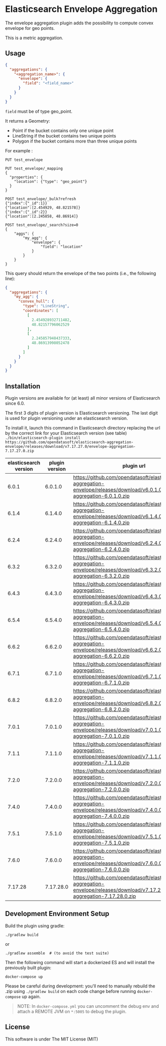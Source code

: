 Elasticsearch Envelope Aggregation
==================================

The envelope aggregation plugin adds the possibility to compute convex envelope for geo points.

This is a metric aggregation.

Usage
-----

```json
{
  "aggregations": {
    "<aggregation_name>": {
      "envelope": {
        "field": "<field_name>"
      }
    }
  }
}
```

`field` must be of type geo_point.

It returns a Geometry:

- Point if the bucket contains only one unique point
- LineString if the bucket contains two unique points
- Polygon if the bucket contains more than three unique points

For example :

```
PUT test_envelope

PUT test_envelope/_mapping
{
  "properties": {
    "location": {"type": "geo_point"}
  }
}

POST test_envelope/_bulk?refresh
{"index":{"_id":1}}
{"location":[2.454929, 48.821578]}
{"index":{"_id":2}}
{"location":[2.245858, 48.86914]}

POST test_envelope/_search?size=0
{
    "aggs": {
        "my_agg": {
            "envelope": {
                "field": "location"
            }
        }
    }
}
```

This query should return the envelope of the two points (i.e., the following line):

```json
{
  "aggregations": {
    "my_agg": {
      "convex_hull": {
        "type": "LineString",
        "coordinates": [
          [
            2.454928932711482,
            48.82157796062529
          ],
          [
            2.245857948437333,
            48.86913998052478
          ]
        ]
      }
    }
  }
}
```

Installation
------------

Plugin versions are available for (at least) all minor versions of Elasticsearch since 6.0.

The first 3 digits of plugin version is Elasticsearch versioning. The last digit is used for plugin versioning under an elasticsearch version.

To install it, launch this command in Elasticsearch directory replacing the url by the correct link for your Elasticsearch version (see table)
`./bin/elasticsearch-plugin install https://github.com/opendatasoft/elasticsearch-aggregation-envelope/releases/download/v7.17.27.0/envelope-aggregation-7.17.27.0.zip`

| elasticsearch version | plugin version | plugin url                                                                                                                         |
|-----------------------|----------------|------------------------------------------------------------------------------------------------------------------------------------|
| 6.0.1                 | 6.0.1.0        | https://github.com/opendatasoft/elasticsearch-aggregation-envelope/releases/download/v6.0.1.0/envelope-aggregation-6.0.1.0.zip     |
| 6.1.4                 | 6.1.4.0        | https://github.com/opendatasoft/elasticsearch-aggregation-envelope/releases/download/v6.1.4.0/envelope-aggregation-6.1.4.0.zip     |
| 6.2.4                 | 6.2.4.0        | https://github.com/opendatasoft/elasticsearch-aggregation-envelope/releases/download/v6.2.4.0/envelope-aggregation-6.2.4.0.zip     |
| 6.3.2                 | 6.3.2.0        | https://github.com/opendatasoft/elasticsearch-aggregation-envelope/releases/download/v6.3.2.0/envelope-aggregation-6.3.2.0.zip     |
| 6.4.3                 | 6.4.3.0        | https://github.com/opendatasoft/elasticsearch-aggregation-envelope/releases/download/v6.4.3.0/envelope-aggregation-6.4.3.0.zip     |
| 6.5.4                 | 6.5.4.0        | https://github.com/opendatasoft/elasticsearch-aggregation-envelope/releases/download/v6.5.4.0/envelope-aggregation-6.5.4.0.zip     |
| 6.6.2                 | 6.6.2.0        | https://github.com/opendatasoft/elasticsearch-aggregation-envelope/releases/download/v6.6.2.0/envelope-aggregation-6.6.2.0.zip     |
| 6.7.1                 | 6.7.1.0        | https://github.com/opendatasoft/elasticsearch-aggregation-envelope/releases/download/v6.7.1.0/envelope-aggregation-6.7.1.0.zip     |
| 6.8.2                 | 6.8.2.0        | https://github.com/opendatasoft/elasticsearch-aggregation-envelope/releases/download/v6.8.2.0/envelope-aggregation-6.8.2.0.zip     |
| 7.0.1                 | 7.0.1.0        | https://github.com/opendatasoft/elasticsearch-aggregation-envelope/releases/download/v7.0.1.0/envelope-aggregation-7.0.1.0.zip     |
| 7.1.1                 | 7.1.1.0        | https://github.com/opendatasoft/elasticsearch-aggregation-envelope/releases/download/v7.1.1.0/envelope-aggregation-7.1.1.0.zip     |
| 7.2.0                 | 7.2.0.0        | https://github.com/opendatasoft/elasticsearch-aggregation-envelope/releases/download/v7.2.0.0/envelope-aggregation-7.2.0.0.zip     |
| 7.4.0                 | 7.4.0.0        | https://github.com/opendatasoft/elasticsearch-aggregation-envelope/releases/download/v7.4.0.0/envelope-aggregation-7.4.0.0.zip     |
| 7.5.1                 | 7.5.1.0        | https://github.com/opendatasoft/elasticsearch-aggregation-envelope/releases/download/v7.5.1.0/envelope-aggregation-7.5.1.0.zip     |
| 7.6.0                 | 7.6.0.0        | https://github.com/opendatasoft/elasticsearch-aggregation-envelope/releases/download/v7.6.0.0/envelope-aggregation-7.6.0.0.zip     |
| 7.17.28               | 7.17.28.0      | https://github.com/opendatasoft/elasticsearch-aggregation-envelope/releases/download/v7.17.28.0/envelope-aggregation-7.17.28.0.zip |


## Development Environment Setup

Build the plugin using gradle:
``` shell
./gradlew build
```

or
``` shell
./gradlew assemble  # (to avoid the test suite)
```

Then the following command will start a dockerized ES and will install the previously built plugin:
``` shell
docker-compose up
```

Please be careful during development: you'll need to manually rebuild the .zip using `./gradlew build` on each code
change before running `docker-compose` up again.

> NOTE: In `docker-compose.yml` you can uncomment the debug env and attach a REMOTE JVM on `*:5005` to debug the plugin.


License
-------

This software is under The MIT License (MIT)
